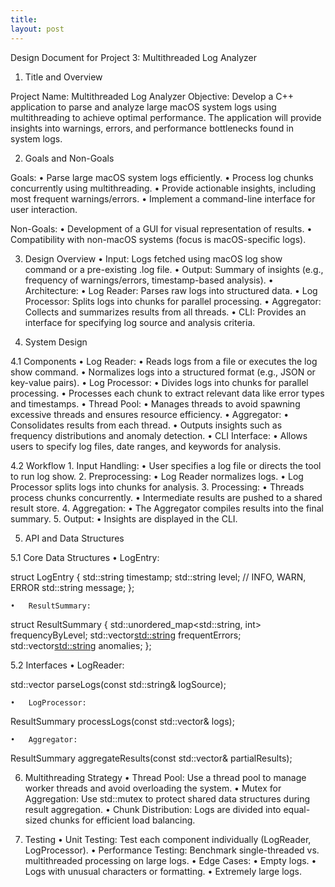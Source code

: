 ```yaml
---
title: 
layout: post
---
```


Design Document for Project 3: Multithreaded Log Analyzer

1. Title and Overview

Project Name: Multithreaded Log Analyzer
Objective:
Develop a C++ application to parse and analyze large macOS system logs using multithreading to achieve optimal performance. The application will provide insights into warnings, errors, and performance bottlenecks found in system logs.

2. Goals and Non-Goals

Goals:
	•	Parse large macOS system logs efficiently.
	•	Process log chunks concurrently using multithreading.
	•	Provide actionable insights, including most frequent warnings/errors.
	•	Implement a command-line interface for user interaction.

Non-Goals:
	•	Development of a GUI for visual representation of results.
	•	Compatibility with non-macOS systems (focus is macOS-specific logs).

3. Design Overview
	•	Input: Logs fetched using macOS log show command or a pre-existing .log file.
	•	Output: Summary of insights (e.g., frequency of warnings/errors, timestamp-based analysis).
	•	Architecture:
	•	Log Reader: Parses raw logs into structured data.
	•	Log Processor: Splits logs into chunks for parallel processing.
	•	Aggregator: Collects and summarizes results from all threads.
	•	CLI: Provides an interface for specifying log source and analysis criteria.

4. System Design

4.1 Components
	•	Log Reader:
	•	Reads logs from a file or executes the log show command.
	•	Normalizes logs into a structured format (e.g., JSON or key-value pairs).
	•	Log Processor:
	•	Divides logs into chunks for parallel processing.
	•	Processes each chunk to extract relevant data like error types and timestamps.
	•	Thread Pool:
	•	Manages threads to avoid spawning excessive threads and ensures resource efficiency.
	•	Aggregator:
	•	Consolidates results from each thread.
	•	Outputs insights such as frequency distributions and anomaly detection.
	•	CLI Interface:
	•	Allows users to specify log files, date ranges, and keywords for analysis.

4.2 Workflow
	1.	Input Handling:
	•	User specifies a log file or directs the tool to run log show.
	2.	Preprocessing:
	•	Log Reader normalizes logs.
	•	Log Processor splits logs into chunks for analysis.
	3.	Processing:
	•	Threads process chunks concurrently.
	•	Intermediate results are pushed to a shared result store.
	4.	Aggregation:
	•	The Aggregator compiles results into the final summary.
	5.	Output:
	•	Insights are displayed in the CLI.

5. API and Data Structures

5.1 Core Data Structures
	•	LogEntry:

struct LogEntry {
    std::string timestamp;
    std::string level; // INFO, WARN, ERROR
    std::string message;
};


	•	ResultSummary:

struct ResultSummary {
    std::unordered_map<std::string, int> frequencyByLevel;
    std::vector<std::string> frequentErrors;
    std::vector<std::string> anomalies;
};



5.2 Interfaces
	•	LogReader:

std::vector<LogEntry> parseLogs(const std::string& logSource);


	•	LogProcessor:

ResultSummary processLogs(const std::vector<LogEntry>& logs);


	•	Aggregator:

ResultSummary aggregateResults(const std::vector<ResultSummary>& partialResults);

6. Multithreading Strategy
	•	Thread Pool: Use a thread pool to manage worker threads and avoid overloading the system.
	•	Mutex for Aggregation: Use std::mutex to protect shared data structures during result aggregation.
	•	Chunk Distribution: Logs are divided into equal-sized chunks for efficient load balancing.

7. Testing
	•	Unit Testing: Test each component individually (LogReader, LogProcessor).
	•	Performance Testing: Benchmark single-threaded vs. multithreaded processing on large logs.
	•	Edge Cases:
	•	Empty logs.
	•	Logs with unusual characters or formatting.
	•	Extremely large logs.
